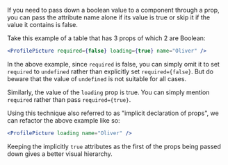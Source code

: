 If you need to pass down a boolean value to a component through a prop, you can
pass the attribute name alone if its value is true or skip it if the value it
contains is false.

Take this example of a table that has 3 props of which 2 are Boolean:

```jsx
<ProfilePicture required={false} loading={true} name="Oliver" />
```

In the above example, since `required` is false, you can simply omit it to set
`required` to `undefined` rather than explicitly set `required={false}`. But do
beware that the value of `undefined` is not suitable for all cases.

Similarly, the value of the `loading` prop is true. You can simply mention
`required` rather than pass `required={true}`.

Using this technique also referred to as "implicit declaration of props", we can
refactor the above example like so:

```jsx
<ProfilePicture loading name="Oliver" />
```

Keeping the implicitly `true` attributes as the first of the props being passed
down gives a better visual hierarchy.
